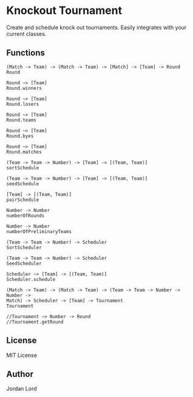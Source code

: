 # Knockout Tournament

Create and schedule knock out tournaments. Easily integrates with your current
classes.

## Functions

```
(Match -> Team) -> (Match -> Team) -> [Match] -> [Team] -> Round
Round

Round ~> [Team]
Round.winners

Round ~> [Team]
Round.losers

Round ~> [Team]
Round.teams

Round ~> [Team]
Round.byes

Round ~> [Team]
Round.matches

(Team -> Team -> Number) -> [Team] -> [(Team, Team)]
sortSchedule

(Team -> Team -> Number) -> [Team] -> [(Team, Team)]
seedSchedule

[Team] -> [(Team, Team)]
pairSchedule

Number -> Number
numberOfRounds

Number -> Number
numberOfPreliminaryTeams

(Team -> Team -> Number) -> Scheduler
SortScheduler

(Team -> Team -> Number) -> Scheduler
SeedScheduler

Scheduler ~> [Team] -> [(Team, Team)]
Scheduler.schedule

(Match -> Team) -> (Match -> Team) -> (Team -> Team -> Number -> Number ->
Match) -> Scheduler -> [Team] -> Tournament
Tournament

//Tournament ~> Number -> Round
//Tournament.getRound
```

## License

MIT License

## Author

Jordan Lord

